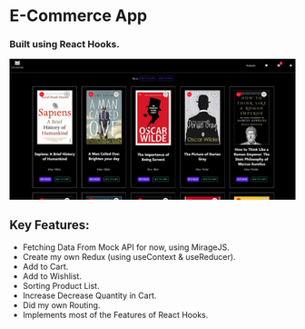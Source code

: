 # E-Commerce App
### Built using React Hooks.
![alt text](https://github.com/knackofabhinav/universe-mart/blob/main/image.jpg?raw=true)
## Key Features:
- Fetching Data From Mock API for now, using MirageJS.
- Create my own Redux (using useContext & useReducer).
- Add to Cart.
- Add to Wishlist.
- Sorting Product List.
- Increase Decrease Quantity in Cart.
- Did my own Routing.
- Implements most of the Features of React Hooks.
